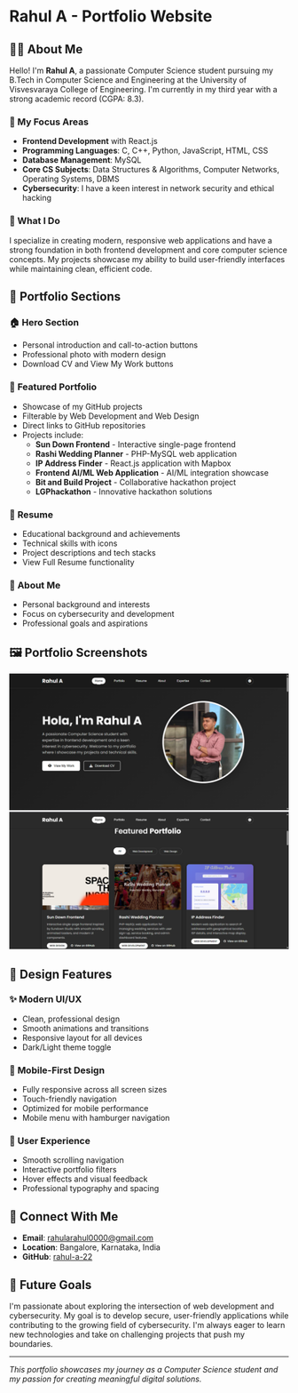 # Rahul A - Portfolio Website

## 👨‍💻 About Me

Hello! I'm **Rahul A**, a passionate Computer Science student pursuing my B.Tech in Computer Science and Engineering at the University of Visvesvaraya College of Engineering. I'm currently in my third year with a strong academic record (CGPA: 8.3).

### 🎯 My Focus Areas
- **Frontend Development** with React.js
- **Programming Languages**: C, C++, Python, JavaScript, HTML, CSS
- **Database Management**: MySQL
- **Core CS Subjects**: Data Structures & Algorithms, Computer Networks, Operating Systems, DBMS
- **Cybersecurity**: I have a keen interest in network security and ethical hacking

### 🚀 What I Do
I specialize in creating modern, responsive web applications and have a strong foundation in both frontend development and core computer science concepts. My projects showcase my ability to build user-friendly interfaces while maintaining clean, efficient code.

## 📁 Portfolio Sections

### 🏠 **Hero Section**
- Personal introduction and call-to-action buttons
- Professional photo with modern design
- Download CV and View My Work buttons

### 💼 **Featured Portfolio**
- Showcase of my GitHub projects
- Filterable by Web Development and Web Design
- Direct links to GitHub repositories
- Projects include:
  - **Sun Down Frontend** - Interactive single-page frontend
  - **Rashi Wedding Planner** - PHP-MySQL web application
  - **IP Address Finder** - React.js application with Mapbox
  - **Frontend AI/ML Web Application** - AI/ML integration showcase
  - **Bit and Build Project** - Collaborative hackathon project
  - **LGPhackathon** - Innovative hackathon solutions

### 📄 **Resume**
- Educational background and achievements
- Technical skills with icons
- Project descriptions and tech stacks
- View Full Resume functionality

### 👤 **About Me**
- Personal background and interests
- Focus on cybersecurity and development
- Professional goals and aspirations

## 🖼️ Portfolio Screenshots

<img src="./public/portfolio .png">
<img src="./public/portfolio2.png">

## 🎨 Design Features

### ✨ **Modern UI/UX**
- Clean, professional design
- Smooth animations and transitions
- Responsive layout for all devices
- Dark/Light theme toggle

### 📱 **Mobile-First Design**
- Fully responsive across all screen sizes
- Touch-friendly navigation
- Optimized for mobile performance
- Mobile menu with hamburger navigation

### 🎯 **User Experience**
- Smooth scrolling navigation
- Interactive portfolio filters
- Hover effects and visual feedback
- Professional typography and spacing

## 🔗 Connect With Me

- **Email**: rahularahul0000@gmail.com
- **Location**: Bangalore, Karnataka, India
- **GitHub**: [rahul-a-22](https://github.com/rahul-a-22)



## 🎯 Future Goals

I'm passionate about exploring the intersection of web development and cybersecurity. My goal is to develop secure, user-friendly applications while contributing to the growing field of cybersecurity. I'm always eager to learn new technologies and take on challenging projects that push my boundaries.

---

*This portfolio showcases my journey as a Computer Science student and my passion for creating meaningful digital solutions.*
